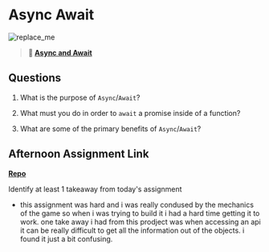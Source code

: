# Async Await

![replace_me](https://codeworks.blob.core.windows.net/public/assets/img/illustrations/placeholder.svg)

> **📖 [Async and Await](https://codeworksacademy.com/fs-student-guide/resources/wk4/03-Async-Await)**

## Questions

1. What is the purpose of `Async`/`Await`?

2. What must you do in order to  `await` a promise inside of a function?

3. What are some of the primary benefits of `Async`/`Await`?

## Afternoon Assignment Link

**[Repo](https://github.com/Andrew-Greenlaw/<ASSIGNMENT_REPO>)**

Identify at least 1 takeaway from today's assignment

- this assignment was hard and i was really condused by the mechanics of the game so when i was trying to build it i had a hard time getting it to work. one take away i had from this prodject was when accessing an api it can be really difficult to get all the information out of the objects. i found it just a bit confusing.
